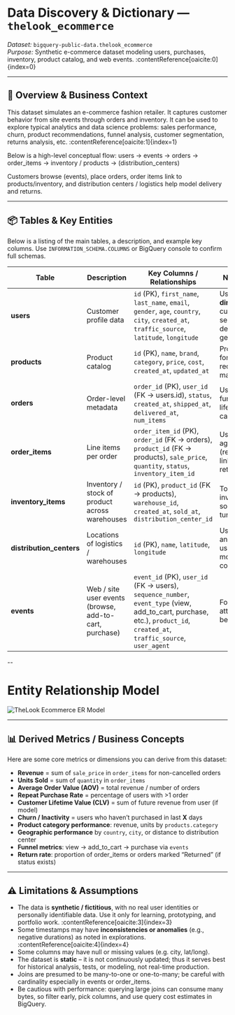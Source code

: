 # Data Discovery & Dictionary — `thelook_ecommerce`

*Dataset:* `bigquery-public-data.thelook_ecommerce`  
*Purpose:* Synthetic e-commerce dataset modeling users, purchases, inventory, product catalog, and web events. :contentReference[oaicite:0]{index=0}

---

## 🧭 Overview & Business Context

This dataset simulates an e-commerce fashion retailer. It captures customer behavior from site events through orders and inventory. It can be used to explore typical analytics and data science problems: sales performance, churn, product recommendations, funnel analysis, customer segmentation, returns analysis, etc. :contentReference[oaicite:1]{index=1}

Below is a high-level conceptual flow:
users → events → orders → order_items → inventory / products → (distribution_centers)


Customers browse (events), place orders, order items link to products/inventory, and distribution centers / logistics help model delivery and returns.  

---

## 📦 Tables & Key Entities

Below is a listing of the main tables, a description, and example key columns. Use `INFORMATION_SCHEMA.COLUMNS` or BigQuery console to confirm full schemas.

| Table | Description | Key Columns / Relationships | Notes / Use Cases |
|---|---|---|---|
| **users** | Customer profile data | `id` (PK), `first_name`, `last_name`, `email`, `gender`, `age`, `country`, `city`, `created_at`, `traffic_source`, `latitude`, `longitude` | Use this as **dimension** for customer segmentation, demographics, geospatial joins |
| **products** | Product catalog | `id` (PK), `name`, `brand`, `category`, `price`, `cost`, `created_at`, `updated_at` | Product attributes, for joining in sales, recommendation, margin analysis |
| **orders** | Order-level metadata | `order_id` (PK), `user_id` (FK → users.id), `status`, `created_at`, `shipped_at`, `delivered_at`, `num_items` | Use for order funnels, order lifecycle, cancellations/returns |
| **order_items** | Line items per order | `order_item_id` (PK), `order_id` (FK → orders), `product_id` (FK → products), `sale_price`, `quantity`, `status`, `inventory_item_id` | Useful for aggregations (revenue, units sold), linking to inventory, returns, order splits |
| **inventory_items** | Inventory / stock of product across warehouses | `id` (PK), `product_id` (FK → products), `warehouse_id`, `created_at`, `sold_at`, `distribution_center_id` | To track when inventory enters, is sold (for latency or turnover analysis) |
| **distribution_centers** | Locations of logistics / warehouses | `id` (PK), `name`, `latitude`, `longitude` | Useful for spatial analysis: distance to user, delivery modeling, logistics cost |
| **events** | Web / site user events (browse, add-to-cart, purchase) | `event_id` (PK), `user_id` (FK → users), `sequence_number`, `event_type` (view, add_to_cart, purchase, etc.), `product_id`, `created_at`, `traffic_source`, `user_agent` | For funnel analysis, attribution, user behavior flow |

-- 

# Entity Relationship Model

![TheLook Ecommerce ER Model](../../../images/thelook_ecommerce_er_model.jpeg)

---

## 📊 Derived Metrics / Business Concepts

Here are some core metrics or dimensions you can derive from this dataset:

- **Revenue** = sum of `sale_price` in `order_items` for non-cancelled orders  
- **Units Sold** = sum of `quantity` in `order_items`  
- **Average Order Value (AOV)** = total revenue / number of orders  
- **Repeat Purchase Rate** = percentage of users with >1 order  
- **Customer Lifetime Value (CLV)** = sum of future revenue from user (if model)  
- **Churn / Inactivity** = users who haven’t purchased in last **X** days  
- **Product category performance**: revenue, units by `products.category`  
- **Geographic performance** by `country`, `city`, or distance to distribution center  
- **Funnel metrics**: view → add_to_cart → purchase via `events`  
- **Return rate**: proportion of order_items or orders marked “Returned” (if status exists)  

---

## ⚠️ Limitations & Assumptions

- The data is **synthetic / fictitious**, with no real user identities or personally identifiable data. Use it only for learning, prototyping, and portfolio work. :contentReference[oaicite:3]{index=3}  
- Some timestamps may have **inconsistencies or anomalies** (e.g., negative durations) as noted in explorations. :contentReference[oaicite:4]{index=4}  
- Some columns may have null or missing values (e.g. city, lat/long).  
- The dataset is **static** – it is not continuously updated; thus it serves best for historical analysis, tests, or modeling, not real-time production.  
- Joins are presumed to be many-to-one or one-to-many; be careful with cardinality especially in events or order_items.  
- Be cautious with performance: querying large joins can consume many bytes, so filter early, pick columns, and use query cost estimates in BigQuery.
